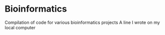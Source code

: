 # Bioinformatics
Compilation of code for various bioinformatics projects
A line I wrote on my local computer  

